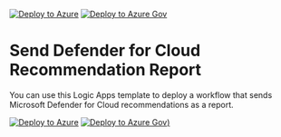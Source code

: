 
[![Deploy to Azure](https://aka.ms/deploytoazurebutton)](https://portal.azure.com/#create/Microsoft.Template/uri/https%3A%2F%2Fraw.githubusercontent.com%2Fkatsato-ms%2FAzure-Sentinel%2Fmaster%2FPlaybooks%2FAS-Incident-Response-Approval-Email%2Fazuredeploy.json)
[![Deploy to Azure Gov](https://aka.ms/deploytoazuregovbutton)](https://portal.azure.us/#create/Microsoft.Template/uri/https%3A%2F%2Fraw.githubusercontent.com%2Fkatsato-ms%2FAzure-Sentinel%2Fmaster%2FPlaybooks%2FAS-Incident-Response-Approval-Email%2Fazuredeploy.json)       


# Send Defender for Cloud Recommendation Report
You can use this Logic Apps template to deploy a workflow that sends Microsoft Defender for Cloud recommendations as a report.

[![Deploy to Azure](https://aka.ms/deploytoazurebutton)](https://portal.azure.com/#create/Microsoft.Template/uri/https%3A%2F%2Fraw.githubusercontent.com%2Fkatsato-ms%2FMicrosoft%2Fmain%2FLogic%2520Apps%2FSend-DefenderforCloudRecommendationReport%2Fazuredeploy.json)
[![Deploy to Azure Gov](https://aka.ms/deploytoazuregovbutton))](https://portal.azure.us/#create/Microsoft.Template/uri/https%3A%2F%2Fraw.githubusercontent.com%2Fkatsato-ms%2FMicrosoft%2Fmain%2FLogic%2520Apps%2FSend-DefenderforCloudRecommendationReport%2Fazuredeploy.json)

